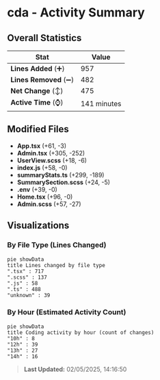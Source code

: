# cda - Activity Summary 

## Overall Statistics

| Stat                   | Value                                                             |
| ---------------------- | ----------------------------------------------------------------- |
| **Lines Added** (➕)   | 957                                          |
| **Lines Removed** (➖) | 482                                        |
| **Net Change** (↕)    | 475                |
| **Active Time** (⌚)   | 141 minutes |


## Modified Files
- **App.tsx** (+61, -3)
- **Admin.tsx** (+305, -252)
- **UserView.scss** (+18, -6)
- **index.js** (+58, -0)
- **summaryStats.ts** (+299, -189)
- **SummarySection.scss** (+24, -5)
- **.env** (+39, -0)
- **Home.tsx** (+96, -0)
- **Admin.scss** (+57, -27)

## Visualizations

### By File Type (Lines Changed)

```mermaid
pie showData
title Lines changed by file type
".tsx" : 717
".scss" : 137
".js" : 58
".ts" : 488
"unknown" : 39
```

### By Hour (Estimated Activity Count)

```mermaid
pie showData
title Coding activity by hour (count of changes)
"10h" : 8
"12h" : 39
"13h" : 27
"14h" : 16
```


> **Last Updated:** 02/05/2025, 14:16:50